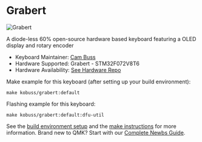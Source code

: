 # Grabert

![Grabert](https://raw.githubusercontent.com/KoBussLLC/grabert-hardware/main/doc/grabert_white_pulse.jpg)

A diode-less 60% open-source hardware based keyboard featuring a OLED display and rotary encoder

* Keyboard Maintainer: [Cam Buss](https://github.com/camrbuss)
* Hardware Supported: Grabert - STM32F072V8T6
* Hardware Availability: [See Hardware Repo](https://github.com/KoBussLLC/grabert-hardware)

Make example for this keyboard (after setting up your build environment):

    make kobuss/grabert:default

Flashing example for this keyboard:

    make kobuss/grabert:default:dfu-util

See the [build environment setup](https://docs.qmk.fm/#/getting_started_build_tools) and the [make instructions](https://docs.qmk.fm/#/getting_started_make_guide) for more information. Brand new to QMK? Start with our [Complete Newbs Guide](https://docs.qmk.fm/#/newbs).
